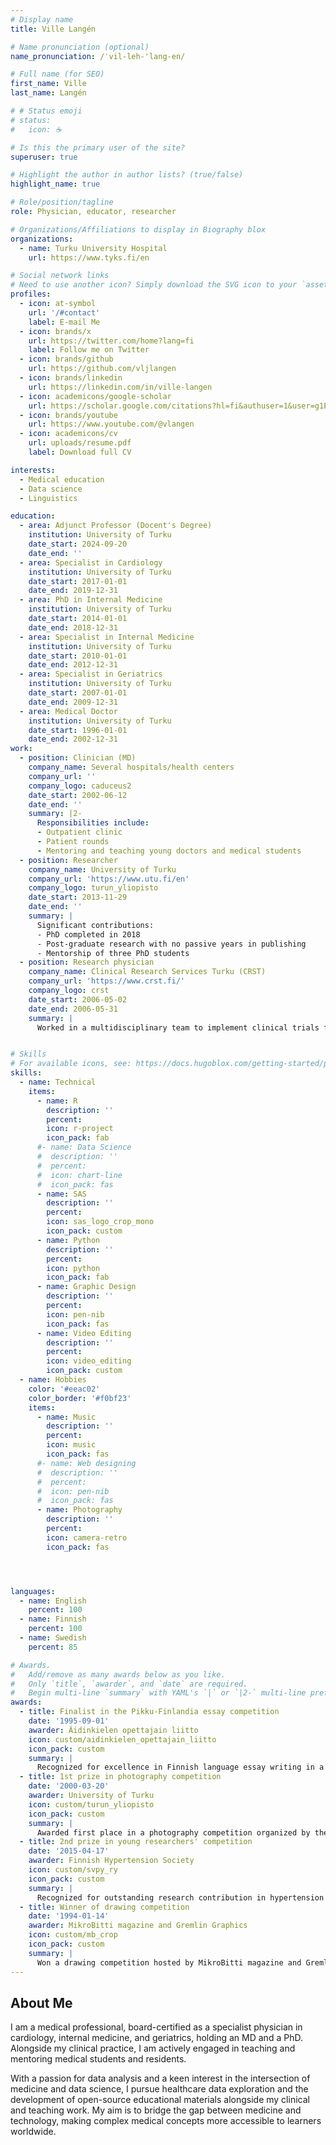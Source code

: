 ```yaml
---
# Display name
title: Ville Langén

# Name pronunciation (optional)
name_pronunciation: /ˈvil-leh-'lang-en/

# Full name (for SEO)
first_name: Ville
last_name: Langén

# # Status emoji
# status:
#   icon: ☕️

# Is this the primary user of the site?
superuser: true

# Highlight the author in author lists? (true/false)
highlight_name: true

# Role/position/tagline
role: Physician, educator, researcher

# Organizations/Affiliations to display in Biography blox
organizations:
  - name: Turku University Hospital
    url: https://www.tyks.fi/en

# Social network links
# Need to use another icon? Simply download the SVG icon to your `assets/media/icons/` folder.
profiles:
  - icon: at-symbol
    url: '/#contact'
    label: E-mail Me
  - icon: brands/x
    url: https://twitter.com/home?lang=fi
    label: Follow me on Twitter
  - icon: brands/github
    url: https://github.com/vljlangen
  - icon: brands/linkedin
    url: https://linkedin.com/in/ville-langen
  - icon: academicons/google-scholar
    url: https://scholar.google.com/citations?hl=fi&authuser=1&user=g1E4Dv4AAAAJ
  - icon: brands/youtube
    url: https://www.youtube.com/@vlangen
  - icon: academicons/cv
    url: uploads/resume.pdf
    label: Download full CV

interests:
  - Medical education
  - Data science
  - Linguistics

education:
  - area: Adjunct Professor (Docent's Degree)
    institution: University of Turku
    date_start: 2024-09-20
    date_end: ''
  - area: Specialist in Cardiology
    institution: University of Turku
    date_start: 2017-01-01
    date_end: 2019-12-31
  - area: PhD in Internal Medicine
    institution: University of Turku
    date_start: 2014-01-01
    date_end: 2018-12-31
  - area: Specialist in Internal Medicine
    institution: University of Turku
    date_start: 2010-01-01
    date_end: 2012-12-31
  - area: Specialist in Geriatrics
    institution: University of Turku
    date_start: 2007-01-01
    date_end: 2009-12-31
  - area: Medical Doctor
    institution: University of Turku
    date_start: 1996-01-01
    date_end: 2002-12-31
work:
  - position: Clinician (MD)
    company_name: Several hospitals/health centers
    company_url: ''
    company_logo: caduceus2
    date_start: 2002-06-12
    date_end: ''
    summary: |2-
      Responsibilities include:
      - Outpatient clinic
      - Patient rounds
      - Mentoring and teaching young doctors and medical students
  - position: Researcher
    company_name: University of Turku
    company_url: 'https://www.utu.fi/en'
    company_logo: turun_yliopisto
    date_start: 2013-11-29
    date_end: ''
    summary: |
      Significant contributions:
      - PhD completed in 2018
      - Post-graduate research with no passive years in publishing
      - Mentorship of three PhD students
  - position: Research physician
    company_name: Clinical Research Services Turku (CRST)
    company_url: 'https://www.crst.fi/'
    company_logo: crst
    date_start: 2006-05-02
    date_end: 2006-05-31
    summary: |
      Worked in a multidisciplinary team to implement clinical trials for pharmaceutical and food products, ensuring compliance with Good Clinical Practice (GCP) guidelines throughout the research process


# Skills
# For available icons, see: https://docs.hugoblox.com/getting-started/page-builder/#icons
skills:
  - name: Technical
    items:
      - name: R
        description: ''
        percent:
        icon: r-project
        icon_pack: fab
      #- name: Data Science
      #  description: ''
      #  percent:
      #  icon: chart-line
      #  icon_pack: fas
      - name: SAS
        description: ''
        percent:
        icon: sas_logo_crop_mono
        icon_pack: custom       
      - name: Python
        description: ''
        percent:
        icon: python
        icon_pack: fab
      - name: Graphic Design
        description: ''
        percent:
        icon: pen-nib
        icon_pack: fas
      - name: Video Editing
        description: ''
        percent:
        icon: video_editing
        icon_pack: custom
  - name: Hobbies
    color: '#eeac02'
    color_border: '#f0bf23'
    items:
      - name: Music
        description: ''
        percent:
        icon: music
        icon_pack: fas
      #- name: Web designing
      #  description: ''
      #  percent:
      #  icon: pen-nib
      #  icon_pack: fas
      - name: Photography
        description: '' 
        percent:
        icon: camera-retro
        icon_pack: fas




languages:
  - name: English
    percent: 100
  - name: Finnish
    percent: 100
  - name: Swedish
    percent: 85

# Awards.
#   Add/remove as many awards below as you like.
#   Only `title`, `awarder`, and `date` are required.
#   Begin multi-line `summary` with YAML's `|` or `|2-` multi-line prefix and indent 2 spaces below.
awards:
  - title: Finalist in the Pikku-Finlandia essay competition
    date: '1995-09-01'
    awarder: Äidinkielen opettajain liitto
    icon: custom/aidinkielen_opettajain_liitto
    icon_pack: custom
    summary: |
      Recognized for excellence in Finnish language essay writing in a national competition.
  - title: 1st prize in photography competition
    date: '2000-03-20'
    awarder: University of Turku
    icon: custom/turun_yliopisto
    icon_pack: custom
    summary: |
      Awarded first place in a photography competition organized by the University of Turku.
  - title: 2nd prize in young researchers' competition
    date: '2015-04-17'
    awarder: Finnish Hypertension Society
    icon: custom/svpy_ry
    icon_pack: custom
    summary: |
      Recognized for outstanding research contribution in hypertension studies as a young researcher.
  - title: Winner of drawing competition
    date: '1994-01-14'
    awarder: MikroBitti magazine and Gremlin Graphics
    icon: custom/mb_crop
    icon_pack: custom
    summary: |
      Won a drawing competition hosted by MikroBitti magazine and Gremlin Graphics Software Limited.
---
```


## About Me

I am a medical professional, board-certified as a specialist physician in cardiology, internal medicine, and geriatrics, holding an MD and a PhD. Alongside my clinical practice, I am actively engaged in teaching and mentoring medical students and residents.

With a passion for data analysis and a keen interest in the intersection of medicine and data science, I pursue healthcare data exploration and the development of open-source educational materials alongside my clinical and teaching work. My aim is to bridge the gap between medicine and technology, making complex medical concepts more accessible to learners worldwide.
